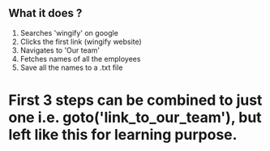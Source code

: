 ## What it does ?

1) Searches 'wingify' on google
2) Clicks the first link (wingify website)
3) Navigates to 'Our team'
4) Fetches names of all the employees
5) Save all the names to a .txt file

# First 3 steps can be combined to just one i.e. goto('link_to_our_team'), but left like this for learning purpose.


